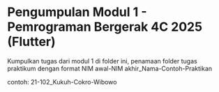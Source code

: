 # Pengumpulan Modul 1 - Pemrograman Bergerak 4C 2025 (Flutter)

Kumpulkan tugas dari modul 1 di folder ini, penamaan folder tugas praktikum dengan format NIM awal-NIM akhir_Nama-Contoh-Praktikan

contoh: 21-102_Kukuh-Cokro-Wibowo